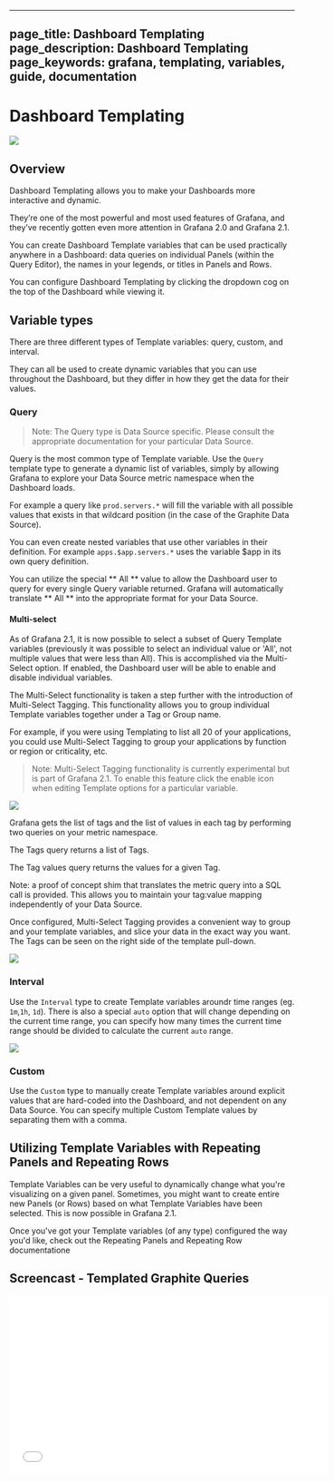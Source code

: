 ----
page_title: Dashboard Templating
page_description: Dashboard Templating
page_keywords: grafana, templating, variables, guide,  documentation
---

# Dashboard Templating
![](/img/v2/templating_var_list.png)

## Overview

Dashboard Templating allows you to make your Dashboards more interactive and dynamic. 

They’re one of the most powerful and most used features of Grafana, and they’ve recently gotten even more attention in Grafana 2.0 and Grafana 2.1.

You can create Dashboard Template variables that can be used practically anywhere in a Dashboard: data queries on individual Panels (within the Query Editor), the names in your legends, or titles in Panels and Rows.

You can configure Dashboard Templating by clicking the dropdown cog on the top of the Dashboard while viewing it.


## Variable types

There are three different types of Template variables: query, custom, and interval.

They can all be used to create dynamic variables that you can use throughout the Dashboard, but they differ in how they get the data for their values.


### Query

 > Note: The Query type is Data Source specific. Please consult the appropriate documentation for your particular Data Source.

Query is the most common type of Template variable. Use the `Query` template type to generate a dynamic list of variables, simply by allowing Grafana to explore your Data Source metric namespace when the Dashboard loads.

For example a query like `prod.servers.*` will fill the variable with all possible values that exists in that wildcard position (in the case of the Graphite Data Source).

You can even create nested variables that use other variables in their definition. For example `apps.$app.servers.*` uses the variable $app in its own query definition.

You can utilize the special ** All ** value to allow the Dashboard user to query for every single Query variable returned. Grafana will automatically translate ** All ** into the appropriate format for your Data Source.

#### Multi-select
As of Grafana 2.1, it is now possible to select a subset of Query Template variables (previously it was possible to select an individual value or 'All', not multiple values that were less than All). This is accomplished via the Multi-Select option. If enabled, the Dashboard user will be able to enable and disable individual variables.

The Multi-Select functionality is taken a step further with the introduction of Multi-Select Tagging. This functionality allows you to group individual Template variables together under a Tag or Group name. 

For example, if you were using Templating to list all 20 of your applications, you could use Multi-Select Tagging to group your applications by function or region or criticality, etc. 

 > Note: Multi-Select Tagging functionality is currently experimental but is part of Grafana 2.1. To enable this feature click the enable icon when editing Template options for a particular variable.

<img class="no-shadow" src="/img/v2/template-tags-config.png">

Grafana gets the list of tags and the list of values in each tag by performing two queries on your metric namespace.

The Tags query returns a list of Tags.

The Tag values query returns the values for a given Tag.

Note: a proof of concept shim that translates the metric query into a SQL call is provided. This allows you to maintain your tag:value mapping independently of your Data Source.

Once configured, Multi-Select Tagging provides a convenient way to group and your template variables, and slice your data in the exact way you want. The Tags can be seen on the right side of the template pull-down.

![](/img/v2/multi-select.gif)


### Interval

Use the `Interval` type to create Template variables aroundr time ranges (eg. `1m`,`1h`, `1d`). There is also a special `auto` option that will change depending on the current time range, you can specify how many times the current time range should be divided to calculate the current `auto` range.

![](/img/v2/templated_variable_parameter.png)

### Custom

Use the `Custom` type to manually create Template variables around explicit values that are hard-coded into the Dashboard, and not dependent on any Data Source. You can specify multiple Custom Template values by separating them with a comma. 

## Utilizing Template Variables with Repeating Panels and Repeating Rows

Template Variables can be very useful to dynamically change what you're visualizing on a given panel. Sometimes, you might want to create entire new Panels (or Rows) based on what Template Variables have been selected. This is now possible in Grafana 2.1.

Once you've got your Template variables (of any type) configured the way you'd like, check out the Repeating Panels and Repeating Row documentatione

## Screencast - Templated Graphite Queries

<iframe width="561" height="315" src="//www.youtube.com/embed/FhNUrueWwOk?list=PLDGkOdUX1Ujo3wHw9-z5Vo12YLqXRjzg2" frameborder="0" allowfullscreen></iframe>

